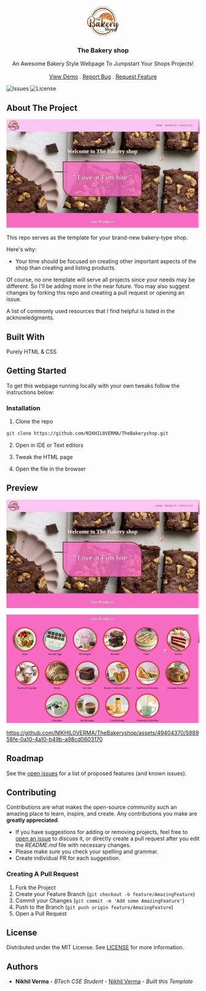<br/>
<p align="center">
  <a href="https://github.com/NIKHIL0VERMA/TheBakeryshop">
    <img src="res/logo.jpg" alt="Logo" width="90" height="80">
  </a>

  <h3 align="center">The Bakery shop</h3>

  <p align="center">
    An Awesome Bakery Style Webpage To Jumpstart Your Shops Projects!
    <br/>
    <br/>
    <a href="https://github.com/NIKHIL0VERMA/TheBakeryshop">View Demo</a>
    .
    <a href="https://github.com/NIKHIL0VERMA/TheBakeryshop/issues">Report Bug</a>
    .
    <a href="https://github.com/NIKHIL0VERMA/TheBakeryshop/issues">Request Feature</a>
  </p>
</p>

![Issues](https://img.shields.io/github/issues/NIKHIL0VERMA/TheBakeryshop) ![License](https://img.shields.io/github/license/NIKHIL0VERMA/TheBakeryshop) 

## About The Project

![Main Page](showcase/1.png)

This repo serves as the template for your brand-new bakery-type shop.

Here's why:

* Your time should be focused on creating other important aspects of the shop than creating and listing products.

Of course, no one template will serve all projects since your needs may be different. So I'll be adding more in the near future. You may also suggest changes by forking this repo and creating a pull request or opening an issue.

A list of commonly used resources that I find helpful is listed in the acknowledgments.

## Built With

Purely HTML & CSS

## Getting Started

To get this webpage running locally with your own tweaks follow the instructions below:

### Installation

1. Clone the repo

```sh
git clone https://github.com/NIKHIL0VERMA/TheBakeryshop.git
```

2. Open in IDE or Text editors

3. Tweak the HTML page

4. Open the file in the browser

## Preview

![Main Page](showcase/1.png)

![Product show](showcase/2.png)

https://github.com/NIKHIL0VERMA/TheBakeryshop/assets/49404370/598958fe-0a10-4a10-b49b-a98cd0603170

## Roadmap

See the [open issues](https://github.com/NIKHIL0VERMA/TheBakeryshop/issues) for a list of proposed features (and known issues).

## Contributing

Contributions are what makes the open-source community such an amazing place to learn, inspire, and create. Any contributions you make are **greatly appreciated**.
* If you have suggestions for adding or removing projects, feel free to [open an issue](https://github.com/NIKHIL0VERMA/TheBakeryshop/issues/new) to discuss it, or directly create a pull request after you edit the *README.md* file with necessary changes.
* Please make sure you check your spelling and grammar.
* Create individual PR for each suggestion.

### Creating A Pull Request

1. Fork the Project
2. Create your Feature Branch (`git checkout -b feature/AmazingFeature`)
3. Commit your Changes (`git commit -m 'Add some AmazingFeature'`)
4. Push to the Branch (`git push origin feature/AmazingFeature`)
5. Open a Pull Request

## License

Distributed under the MIT License. See [LICENSE](https://github.com/NIKHIL0VERMA/TheBakeryshop/blob/main/LICENSE.md) for more information.

## Authors

* **Nikhil Verma** - *BTech CSE Student* - [Nikhil Verma](https://github.com/NIKHIL0VERMA/) - *Built this Template*

